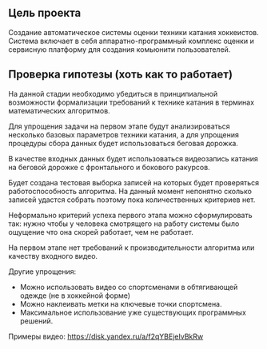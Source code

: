 ## Цель проекта

Создание автоматическое системы оценки техники катания хоккеистов. Система включает в себя аппаратно-программный комплекс оценки и сервисную платформу для создания комьюнити пользователей.

## Проверка гипотезы (хоть как то работает)

На данной стадии необходимо убедиться в принципиальной возможности формализации требований к технике катания в терминах математических алгоритмов.

Для упрощения задачи на первом этапе будут анализироваться несколько базовых параметров техники катания, а для упрощения процедуры сбора данных будет использоваться беговая дорожка.

В качестве входных данных будет использоваться видеозапись катания на беговой дорожке с фронтального и бокового ракурсов.

Будет создана тестовая выборка записей на которых будет проверяться работоспособность алгоритма. На данный момент непонятно сколько записей удастся собрать поэтому пока количественных критериев нет.

Неформально критерий успеха первого этапа можно сформулировать так: нужно чтобы у человека смотрящего на работу системы было ощущение что она скорей работает, чем не работает.

На первом этапе нет требований к производительности алгоритма или качеству входного видео.

Другие упрощения:

* Можно использовать видео со спортсменами в обтягивающей одежде (не в хоккейной форме)
* Можно наклеивать метки на ключевые точки спортсмена.
* Максимальное использование уже существующих программных решений.



Примеры видео: <https://disk.yandex.ru/a/f2qYBEjeIvBkRw>
